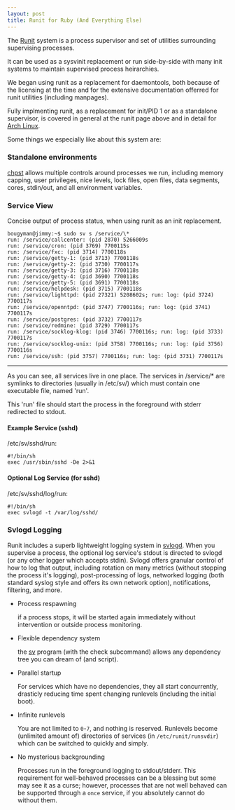 ```yaml
--- 
layout: post
title: Runit for Ruby (And Everything Else)
---
```

The [Runit](http://smarden.org/runit) system is a process supervisor and set of utilities surrounding supervising processes.

It can be used as a sysvinit replacement or run side-by-side with many init systems to maintain supervised process heirarchies.

We began using runit as a replacement for daemontools, both because of the licensing at the time and for the extensive documentation offerred for runit utilities (including manpages).

Fully implmenting runit, as a replacement for init/PID 1 or as a standalone supervisor, is covered in general at the runit page above and in detail for [Arch Linux](https://wiki.archlinux.org/index.php/Runit).

Some things we especially like about this system are:

### Standalone environments 

[chpst](http://smarden.org/runit/chpst.8.html) allows multiple controls around processes we run, including memory capping,
user privileges, nice levels, lock files, open files, data segments, cores, stdin/out, and all environment variables.

### Service View
Concise output of process status, when using runit as an init replacement. 

    bougyman@jimmy:~$ sudo sv s /service/\*
    run: /service/callcenter: (pid 2870) 5266009s
    run: /service/cron: (pid 3769) 7700115s
    run: /service/fxc: (pid 3714) 7700118s
    run: /service/getty-1: (pid 3713) 7700118s
    run: /service/getty-2: (pid 3730) 7700117s
    run: /service/getty-3: (pid 3716) 7700118s
    run: /service/getty-4: (pid 3690) 7700118s
    run: /service/getty-5: (pid 3691) 7700118s
    run: /service/helpdesk: (pid 3715) 7700118s
    run: /service/lighttpd: (pid 27321) 5208602s; run: log: (pid 3724) 7700117s
    run: /service/openntpd: (pid 3747) 7700116s; run: log: (pid 3741) 7700117s
    run: /service/postgres: (pid 3732) 7700117s
    run: /service/redmine: (pid 3729) 7700117s
    run: /service/socklog-klog: (pid 3746) 7700116s; run: log: (pid 3733) 7700117s
    run: /service/socklog-unix: (pid 3758) 7700116s; run: log: (pid 3756) 7700116s
    run: /service/ssh: (pid 3757) 7700116s; run: log: (pid 3731) 7700117s  

- - -  

As you can see, all services live in one place. The services in /service/\* are symlinks to directories (usually in /etc/sv/) which must contain one executable file, named 'run'.

This 'run' file should start the process in the foreground with stderr redirected to stdout.

#### Example Service (sshd)

/etc/sv/sshd/run:

    #!/bin/sh
    exec /usr/sbin/sshd -De 2>&1

#### Optional Log Service (for sshd)

/etc/sv/sshd/log/run:

    #!/bin/sh
    exec svlogd -t /var/log/sshd/

### Svlogd Logging 

Runit includes a superb lightweight logging system in [svlogd](http://smarden.org/runit/svlogd.8.html).
When you supervise a process, the optional log service's stdout is directed to svlogd (or any other logger which accepts stdin).
Svlogd offers granular control of how to log that output, including rotation on many metrics (without stopping the process it's logging),
post-processing of logs, networked logging (both standard syslog style and offers its own network option), notifications, filtering, and more.

* Process respawning

  if a process stops, it will be started again immediately without intervention
  or outside process monitoring.

* Flexible dependency system

  the [sv](http://smarden.org/runit/sv.8.html) program (with the check
  subcommand) allows any dependency tree you can dream of (and script).

* Parallel startup

  For services which have no dependencies, they all start concurrently,
  drasticly reducing time spent changing runlevels (including the initial
  boot).

* Infinite runlevels

  You are not limited to `0`-`7`, and nothing is reserved.
  Runlevels become (unlimited amount of) directories of services (in
  `/etc/runit/runsvdir`) which can be switched to quickly and simply.

* No mysterious backgrounding

  Processes run in the foreground logging to stdout/stderr. This requirement
  for well-behaved processes can be a blessing but some may see it as a curse;
  however, processes that are not well behaved can be supported through a
  `once` service, if you absolutely cannot do without them.

